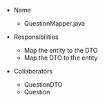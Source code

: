 * Name
    * QuestionMapper.java

* Responsibilities
    * Map the entity to the DTO
    * Map the DTO to the entity

* Collaborators
    * QuestionDTO
    * Question